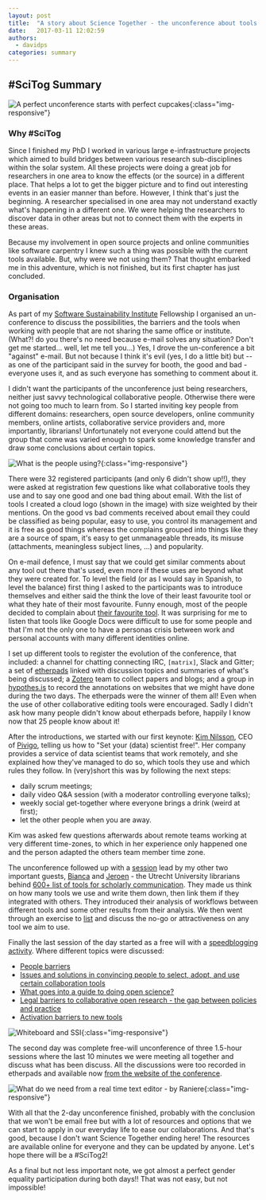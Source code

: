 ```yaml
---
layout: post
title:  "A story about Science Together - the unconference about tools and rules in collaborative research"
date:   2017-03-11 12:02:59
authors: 
  - davidps
categories: summary
---
```


## #SciTog Summary

![A perfect unconference starts with perfect cupcakes](/assets/starting.jpg){:class="img-responsive"}


### Why #SciTog

Since I finished my PhD I worked in various large e-infrastructure projects
which aimed to build bridges between various research sub-disciplines within the
solar system. All these projects were doing a great job for researchers in one
area to know the effects (or the source) in a different place. That helps a lot
to get the bigger picture and to find out interesting events in an easier manner
than before. However, I think that's just the beginning. A researcher
specialised in one area may not understand exactly what's happening in a
different one. We were helping the researchers to discover data in other areas
but not to connect them with the experts in these areas. 

Because my involvement in open source projects and online communities like
software carpentry I knew such a thing was possible with the current tools
available. But, why were we not using them? That thought embarked me in this
adventure, which is not finished, but its first chapter has just concluded.

### Organisation
     
As part of my [Software Sustainability Institute](https://www.software.ac.uk/) Fellowship I organised an un-conference to discuss the
possibilities, the barriers and the tools when working with people that are
not sharing the same office or institute. (What?! do you there's no need
because e-mail solves any situation? Don't get me started... well, let me
tell you...) Yes, I drove the un-conference a bit "against" e-mail. But not
because I think it's evil (yes, I do a little bit) but -- as one of the
participant said in the survey for booth, the good and bad - everyone uses
it, and as such everyone has something to comment about it.

I didn't want the participants of the unconference just being researchers,
neither just savvy technological collaborative people. Otherwise there were
not going too much to learn from. So I started inviting key people from
different domains: researchers, open source developers, online community
members, online artists, collaborative service providers and, more
importantly, librarians! Unfortunately not everyone could attend but the
group that come was varied enough to spark some knowledge transfer and
draw some conclusions about certain topics.

![What is the people using?](/assets/cloudlogo.png){:class="img-responsive"}

There were 32 registered participants (and only 6 didn't show up!!), they
were asked at registration few questions like what collaborative tools they
use and to say one good and one bad thing about email. With the list of
tools I created a cloud logo (shown in the image) with size weighted by
their mentions. On the good vs bad comments received about email they could
be classified as being popular, easy to use, you control its management and
it is free as good things whereas the complains grouped into things like
they are a source of spam, it's easy to get unmanageable threads, its
misuse (attachments, meaningless subject lines, ...) and popularity.

On e-mail defence, I must say that we could get similar comments about any tool
out there that's used, even more if these uses are beyond what they were created
for. To level the field (or as I would say in Spanish, to level the balance)
first thing I asked to the participants was to introduce themselves and either
said the think the love of their least favourite tool or what they hate of their
most favourite. Funny enough, most of the people decided to complain
about [their favourite tool](https://public.etherpad-mozilla.org/p/SciTog). It
was surprising for me to listen that tools like Google Docs were difficult to
use for some people and that I'm not the only one to have a personas crisis
between work and personal accounts with many different identities online.
     
I set up different tools to register the evolution of the conference, that
included: a channel for chatting connecting IRC, `[matrix]`, Slack and Gitter; a
set of [etherpads](https://public.etherpad-mozilla.org/p/SciTog) linked with
discussion topics and summaries of what's being discussed;
a [Zotero](https://www.zotero.org/groups/sciencetogether) team to collect papers
and blogs; and a group
in [hypothes.is](https://hypothes.is/groups/m7Ro76d8/sciencetogether) to record
the annotations on websites that we might have done during the two days. The
etherpads were the winner of them all! Even when the use of other collaborative
editing tools were encouraged. Sadly I didn't ask how many people didn't know
about etherpads before, happily I know now that 25 people know about it!

After the introductions, we started with our first keynote: [Kim Nilsson](https://twitter.com/kimknilsson),
CEO of [Pivigo](https://www.pivigo.com/), telling us how to "Set your (data) scientist free!". Her
company provides a service of data scientist teams that work remotely, 
and she explained how they've managed to do so, which tools they use and which
rules they follow. In (very)short this was by following the next steps:
 - daily scrum meetings;
 - daily video Q&A session (with a moderator controlling everyone talks);
 - weekly social get-together where everyone brings a drink (weird at first);
 - let the other people when you are away.

Kim was asked few questions afterwards about remote teams working at very
different time-zones, to which in her experience only happened one and the
person adapted the others team member time zone.

The unconference followed up with a
[session](https://docs.google.com/presentation/d/1XNNgN6zCK9JtCkkRK2_CCEGZ2exFADc7cmxUGsoACaY/edit?usp=sharing)
lead by my other two important guests, [Bianca](https://twitter.com/MsPhelps)
and [Jeroen](https://twitter.com/jeroenbosman) - the Utrecht University
librarians behind
[600+ list of tools for scholarly communication](https://101innovations.wordpress.com/).
They made us think on how many tools we use and write them down, then link them
if they integrated with others. They introduced their analysis of workflows
between different tools and some other results from their analysis. We then went
through an exercise to
[list](https://docs.google.com/spreadsheets/d/1z9PDiHMvXrw0bJUMtnRkC0UgOq1P-NI8Q_8reJ3DBb4/edit?usp=sharing) 
and discuss the no-go or attractiveness on any tool we aim to use.
     
Finally the last session of the day started as a free will with a [speedblogging
activity](/blog/categories/#speedblogging). Where different topics were discussed:
- [People barriers](/blog/people_barriers.html)
- [Issues and solutions in convincing people to select, adopt, and use certain collaboration tools](/blog/convincing-people.html)
- [What goes into a guide to doing open science?](/blog/openscience.html)
- [Legal barriers to collaborative open research - the gap between policies and practice](/blog/legasl_barriers.html)
- [Activation barriers to new tools](/blog/activation-barriers.html)

![Whiteboard and SSI](/assets/whiteboards.jpg){:class="img-responsive"}

The second day was complete free-will unconference of three 1.5-hour
sessions where the last 10 minutes we were meeting all together and discuss
what has been discuss. All the discussions were too recorded in etherpads and
available now [from the website of the conference](/results/).

![What do we need from a real time text editor - by Raniere](/assets/mindmapping.jpg){:class="img-responsive"}

With all that the 2-day unconference finished, probably with the conclusion
that we won't be email free but with a lot of resources and options that
we can start to apply in our everyday life to ease our collaborations. And
that's good, because I don't want Science Together ending here! The
resources are available online for everyone and they can be updated by
anyone. Let's hope there will be a #SciTog2!

As a final but not less important note, we got almost a perfect gender equality
participation during both days!! That was not easy, but not impossible!

